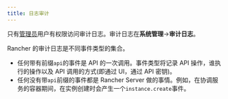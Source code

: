 ```yaml
---
title: 日志审计
---
```


只有[管理员](/docs/rancher1/configuration/access-control/_index#管理员)用户有权限访问审计日志。审计日志在**系统管理**->**审计日志**。

Rancher 的审计日志是不同事件类型的集合。

- 任何带有前缀`api`的事件是 API 的一次调用。事件类型将记录 API 操作，谁执行的操作以及 API 调用的方式(即通过 UI，通过 API 密钥)。
- 任何没有带`api`前缀的事件都是 Rancher Server 做的事情。例如，在协调服务的容器期间，在实例创建时会产生一个`instance.create`事件。
